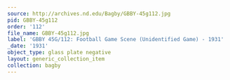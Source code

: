```yaml
---
source: http://archives.nd.edu/Bagby/GBBY-45g112.jpg
pid: GBBY-45g112
order: '112'
file_name: GBBY-45g112.jpg
label: 'GBBY 45G/112: Football Game Scene (Unidentified Game) - 1931'
_date: '1931'
object_type: glass plate negative
layout: generic_collection_item
collection: bagby
---
```

